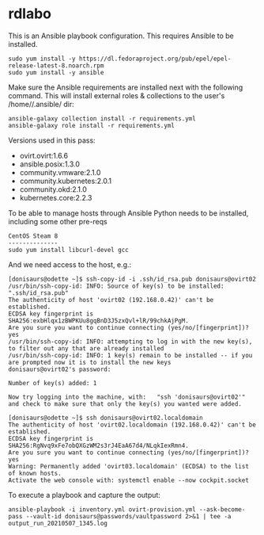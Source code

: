 # rdlabo

This is an Ansible playbook configuration. This requires Ansible to be installed.

    sudo yum install -y https://dl.fedoraproject.org/pub/epel/epel-release-latest-8.noarch.rpm
    sudo yum install -y ansible

Make sure the Ansible requirements are installed next with the following command. This will install external roles & collections to the user's /home/<user>/.ansible/ dir:

    ansible-galaxy collection install -r requirements.yml
    ansible-galaxy role install -r requirements.yml 

Versions used in this pass:
 - ovirt.ovirt:1.6.6
 - ansible.posix:1.3.0
 - community.vmware:2.1.0
 - community.kubernetes:2.0.1
 - community.okd:2.1.0
 - kubernetes.core:2.2.3

To be able to manage hosts through Ansible Python needs to be installed, including some other pre-reqs

    CentOS Steam 8
    --------------
    sudo yum install libcurl-devel gcc

And we need access to the host, e.g.:

    [donisaurs@odette ~]$ ssh-copy-id -i .ssh/id_rsa.pub donisaurs@ovirt02
    /usr/bin/ssh-copy-id: INFO: Source of key(s) to be installed: ".ssh/id_rsa.pub"
    The authenticity of host 'ovirt02 (192.168.0.42)' can't be established.
    ECDSA key fingerprint is SHA256:exbHlqx1zBWPKUu8gqBnD3J5zxQvl+lR/99chkAjPgM.
    Are you sure you want to continue connecting (yes/no/[fingerprint])? yes
    /usr/bin/ssh-copy-id: INFO: attempting to log in with the new key(s), to filter out any that are already installed
    /usr/bin/ssh-copy-id: INFO: 1 key(s) remain to be installed -- if you are prompted now it is to install the new keys
    donisaurs@ovirt02's password: 

    Number of key(s) added: 1

    Now try logging into the machine, with:   "ssh 'donisaurs@ovirt02'"
    and check to make sure that only the key(s) you wanted were added.

    [donisaurs@odette ~]$ ssh donisaurs@ovirt02.localdomain
    The authenticity of host 'ovirt02.localdomain (192.168.0.42)' can't be established.
    ECDSA key fingerprint is SHA256:RgNvq9xFe7obQXGzWM2s3rJ4EaA67d4/NLqkIexRmn4.
    Are you sure you want to continue connecting (yes/no/[fingerprint])? yes
    Warning: Permanently added 'ovirt03.localdomain' (ECDSA) to the list of known hosts.
    Activate the web console with: systemctl enable --now cockpit.socket


To execute a playbook and capture the output:

    ansible-playbook -i inventory.yml ovirt-provision.yml --ask-become-pass --vault-id donisaurs@passwords/vaultpassword 2>&1 | tee -a output_run_20210507_1345.log